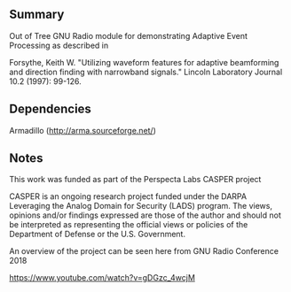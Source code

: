 ## Summary
Out of Tree GNU Radio module for demonstrating Adaptive Event Processing as described in 

Forsythe, Keith W. "Utilizing waveform features for adaptive beamforming and direction finding with narrowband signals." Lincoln Laboratory Journal 10.2 (1997): 99-126.

## Dependencies
Armadillo (http://arma.sourceforge.net/)

## Notes
This work was funded as part of the Perspecta Labs CASPER project

CASPER is an ongoing research project funded under the DARPA Leveraging the Analog Domain for Security (LADS) program. The views, opinions and/or findings expressed are those of the author and should not be interpreted as representing the official views or policies of the Department of Defense or the U.S. Government.

An overview of the project can be seen here from GNU Radio Conference 2018

https://www.youtube.com/watch?v=gDGzc_4wcjM
